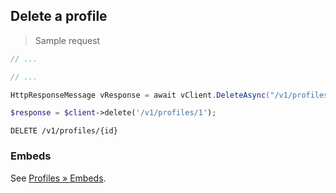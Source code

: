 ## Delete a profile

> Sample request

```java
// ...
```

```c
// ...
```

```csharp
HttpResponseMessage vResponse = await vClient.DeleteAsync("/v1/profiles/1");
```

```php
$response = $client->delete('/v1/profiles/1');
```

`DELETE /v1/profiles/{id}`

### Embeds

See [Profiles &raquo; Embeds](#embeds-for-profiles).
